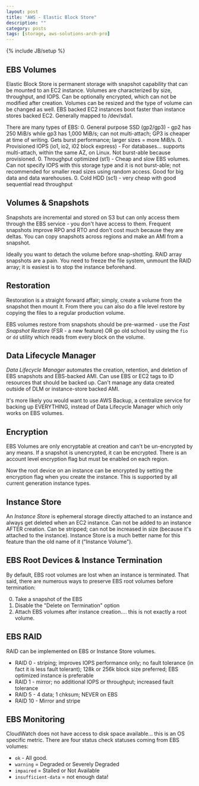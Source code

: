 ```yaml
---
layout: post
title: "AWS - Elastic Block Store"
description: ""
category: posts
tags: [storage, aws-solutions-arch-pro]
---
```

{% include JB/setup %}

## EBS Volumes
Elastic Block Store is permanent storage with snapshot capability that can be mounted to an EC2 instance. Volumes are characterized by size, throughput, and IOPS. Can be optionally encrypted, which can not be modified after creation. Volumes can be resized and the type of volume can be changed as well. EBS backed EC2 instances boot faster than instance stores backed EC2. Generally mapped to /dev/sda1.

There are many types of EBS:
0. General purpose SSD (gp2/gp3) - gp2 has 250 MiB/s while gp3 has 1,000 MiB/s; can not multi-attach; GP3 is cheaper at time of writing. Gets burst performance; larger sizes = more MiB/s. 
0. Provisioned IOPS (io1, io2, i02 block express) - For databases... supports multi-attach, within the same AZ, on Linux. Not burst-able because provisioned. 
0. Throughput optimized (st1) - Cheap and slow EBS volumes. Can not specify IOPS with this storage type and it is not burst-able; not recommended for smaller read sizes using random access. Good for big data and data warehouses.
0. Cold HDD (sc1) - very cheap with good sequential read throughput

## Volumes &amp; Snapshots
Snapshots are incremental and stored on S3 but can only access them through the EBS service - you don't have access to them. Frequent snapshots improve RPO and RTO and don't cost much because they are deltas. You can copy snapshots across regions and make an AMI from a snapshot.

Ideally you want to detach the volume before snap-shotting. RAID array snapshots are a pain. You need to freeze the file system, unmount the RAID array; it is easiest is to stop the instance beforehand.

## Restoration
Restoration is a straight forward affair; simply, create a volume from the snapshot then mount it. From there you can also do a file level restore by copying the files to a regular production volume. 

EBS volumes restore from snapshots should be pre-warmed - use the _Fast Snapshot Restore_ (FSR - a new feature) OR go old school by using the `fio` or `dd` utility which reads from every block on the volume. 

## Data Lifecycle Manager
_Data Lifecycle Manager_ automates the creation, retention, and deletion of EBS snapshots and EBS-backed AMI. Can use EBS or EC2 tags to ID resources that should be backed up. Can't manage any data created outside of DLM or instance-store backed AMI.

It's more likely you would want to use AWS Backup, a centralize service for backing up EVERYTHING, instead of Data Lifecycle Manager which only works on EBS volumes.

## Encryption
EBS Volumes are only encryptable at creation and can't be un-encrypted by any means. If a snapshot is unencrypted, it can be encrypted. There is an account level encryption flag but must be enabled on each region.

Now the root device on an instance can be encrypted by setting the encryption flag when you create the instance. This is supported by all current generation instance types.

## Instance Store
An _Instance Store_ is ephemeral storage directly attached to an instance and always get deleted when an EC2 instance. Can not be added to an instance AFTER creation. Can be stripped; can not be increased in size (because it's attached to the instance). Instance Store is a much better name for this feature than the old name of it ("Instance Volume").

## EBS Root Devices &amp; Instance Termination
By default, EBS root volumes are lost when an instance is terminated. That said, there are numerous ways to preserve EBS root volumes before termination:

0. Take a snapshot of the EBS
0. Disable the "Delete on Termination" option
0. Attach EBS volumes after instance creation.... this is not exactly a root volume.

## EBS RAID
RAID can be implemented on EBS or Instance Store volumes.

- RAID 0 - striping; improves IOPS performance only; no fault tolerance (in fact it is less fault tolerant); 128k or 256k block size preferred; EBS optimized instance is preferable
- RAID 1 - mirror; no additional IOPS or throughput; increased fault tolerance
- RAID 5 - 4 data; 1 chksum; NEVER on EBS
- RAID 10 - Mirror and stripe

## EBS Monitoring
CloudWatch does not have access to disk space available... this is an OS specific metric. There are four status check statuses coming from EBS volumes:

- `ok` - All good.
- `warning` = Degraded or Severely Degraded
- `impaired` = Stalled or Not Available 
- `insufficient-data` = not enough data!